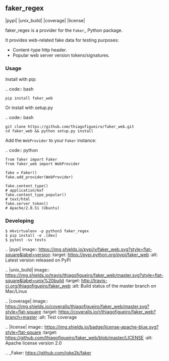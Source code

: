 ## faker_regex

 |pypi| |unix_build| |coverage| |license|

faker_regex is a provider for the `Faker`_ Python package.

It provides web-related fake data for testing purposes:

   * Content-type http header.
   * Popular web server version tokens/signatures.


### Usage

Install with pip:

.. code:: bash

    pip install faker_web

Or install with setup.py

.. code:: bash

    git clone https://github.com/thiagofigueiro/faker_web.git
    cd faker_web && python setup.py install

Add the ``WebProvider`` to your ``Faker`` instance:

.. code:: python

    from faker import Faker
    from faker_web import WebProvider

    fake = Faker()
    fake.add_provider(WebProvider)

    fake.content_type()
    # application/mxf
    fake.content_type_popular()
    # text/html
    fake.server_token()
    # Apache/2.0.51 (Ubuntu)


### Developing
```
$ mkvirtualenv -p python3 faker_regex
$ pip install -e .[dev]
$ pytest -sv tests
```

.. |pypi| image:: https://img.shields.io/pypi/v/faker_web.svg?style=flat-square&label=version
    :target: https://pypi.python.org/pypi/faker_web
    :alt: Latest version released on PyPi

.. |unix_build| image:: https://img.shields.io/travis/thiagofigueiro/faker_web/master.svg?style=flat-square&label=unix%20build
    :target: http://travis-ci.org/thiagofigueiro/faker_web
    :alt: Build status of the master branch on Mac/Linux

.. |coverage| image:: https://img.shields.io/coveralls/thiagofigueiro/faker_web/master.svg?style=flat-square
    :target: https://coveralls.io/r/thiagofigueiro/faker_web?branch=master
    :alt: Test coverage

.. |license| image:: https://img.shields.io/badge/license-apache-blue.svg?style=flat-square
    :target: https://github.com/thiagofigueiro/faker_web/blob/master/LICENSE
    :alt: Apache license version 2.0

.. _Faker: https://github.com/joke2k/faker
